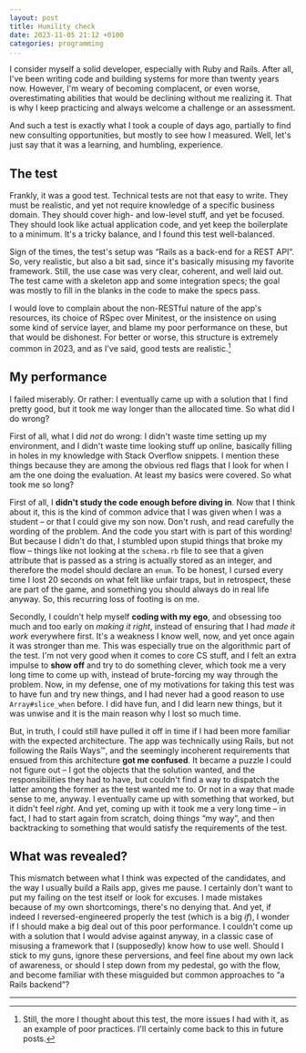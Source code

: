 ```yaml
---
layout: post
title: Humility check
date: 2023-11-05 21:12 +0100
categories: programming
...
```


I consider myself a solid developer, especially with Ruby and Rails. After all, I've been writing code and 
building systems for more than twenty years now. However, I'm weary of becoming complacent, or even worse, 
overestimating abilities that would be declining without me realizing it. That is why I keep practicing and 
always welcome a challenge or an assessment.

And such a test is exactly what I took a couple of days ago, partially to find new consulting opportunities, 
but mostly to see how I measured. Well, let's just say that it was a learning, and humbling, experience.

## The test

Frankly, it was a good test. Technical tests are not that easy to write. They must be realistic, and yet not require 
knowledge of a specific business domain. They should cover high- and low-level stuff, and yet be focused. They should 
look like actual application code, and yet keep the boilerplate to a minimum. It's a tricky balance, and I found this 
test well-balanced.

Sign of the times, the test's setup was “Rails as a back-end for a REST API”. So, very realistic, but also a bit 
sad, since it's basically misusing my favorite framework. Still, the use case was very clear, coherent, and well laid 
out. The test came with a skeleton app and some integration specs; the goal was mostly to fill in the blanks in the code 
to make the specs pass.

I would love to complain about the non-RESTful nature of the app's resources, its choice of RSpec over Minitest, or 
the insistence on using some kind of service layer, and blame my poor performance on these, but that would be dishonest. 
For better or worse, this structure is extremely common in 2023, and as I've said, good tests are realistic.[^1]

## My performance

I failed miserably. Or rather: I eventually came up with a solution that I find pretty good, but it took me way longer 
than the allocated time. So what did I do wrong?

First of all, what I did _not_ do wrong: I didn't waste time setting up my environment, and I didn't waste time 
looking stuff up online, basically filling in holes in my knowledge with Stack Overflow snippets. I mention these things 
because they are among the obvious red flags that I look for when I am the one doing the evaluation. At least my basics 
were covered. So what took me so long?

First of all, I **didn't study the code enough before diving in**. Now that I think about it, this is the kind of 
common advice that I was given when I was a student – or that I could give my son now. Don't rush, and read carefully 
the wording of the problem. And the code you start with is part of this wording! But because I didn't do that, I 
stumbled upon stupid things that broke my flow – things like not looking at the `schema.rb` file to see that a given 
attribute that is passed as a string is actually stored as an integer, and therefore the model should declare an `enum`. 
To be honest, I cursed every time I lost 20 seconds on what felt like unfair traps, but in retrospect, these are part of 
the game, and something you should always do in real life anyway. So, this recurring loss of footing is on me.

Secondly, I couldn't help myself **coding with my ego**, and obsessing too much and too early on _making it right_, 
instead of ensuring that I had _made it work_ everywhere first. It's a weakness I know well, now, and yet once again 
it was stronger than me. This was especially true on the algorithmic part of the test. I'm not very good when it comes to 
core CS stuff, and I felt an extra impulse to **show off** and try to do something clever, which took me a very 
long time to come up with, instead of brute-forcing my way through the problem. Now, in my defense, one of my motivations 
for taking this test was to have fun and try new things, and I had never had a good reason to use `Array#slice_when` 
before. I did have fun, and I did learn new things, but it was unwise and it is the main reason why I lost so much time.

But, in truth, I could still have pulled it off in time if I had been more familiar with the expected architecture. 
The app was technically using Rails, but not following the Rails Ways™, and the seemingly incoherent requirements that 
ensued from this architecture **got me confused**. It became a puzzle I could not figure out – I got the objects 
that the solution wanted, and the responsibilities they had to have, but couldn't find a way to dispatch the latter 
among the former as the test wanted me to. Or not in a way that made sense to me, anyway. I eventually came up with 
something that worked, but it didn't feel _right_. And yet, coming up with it took me a very long time – in fact, I 
had to start again from scratch, doing things “my way”, and then backtracking to something that would satisfy the 
requirements of the test.

## What was revealed?

This mismatch between what I think was expected of the candidates, and the way I usually build a Rails app, gives 
me pause. I certainly don't want to put my failing on the test itself or look for excuses. I made mistakes because 
of my own shortcomings, there's no denying that. And yet, if indeed I reversed-engineered properly the test (which is 
a big _if_), I wonder if I should make a big deal out of this poor performance. I couldn't come up with a solution 
that I would advise against anyway, in a classic case of misusing a framework that I (supposedly) know how to use well. 
Should I stick to my guns, ignore these perversions, and feel fine about my own lack of awareness, or should I step 
down from my pedestal, go with the flow, and become familiar with these misguided but common approaches to “a Rails 
backend”?

---

[^1]: Still, the more I thought about this test, the more issues I had with it, as an example of poor practices. I'll 
      certainly come back to this in future posts.
